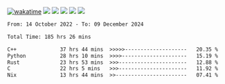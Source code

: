 [![wakatime](https://wakatime.com/badge/user/368879df-dc38-4b1a-86c4-8a2054a0e074.svg)](https://wakatime.com/@368879df-dc38-4b1a-86c4-8a2054a0e074)
<img src="https://img.shields.io/badge/Windows-0078D6?style=flat&logo=Windows&logoColor=white">
<img src="https://img.shields.io/badge/IntelliJ_IDEA-000000.svg?style=flat&logo=IntelliJ-IDEA&logoColor=white">
<img src="https://img.shields.io/badge/CLion-000000.svg?style=flat&logo=CLion&logoColor=white">
<img src="https://img.shields.io/badge/Visual_Studio_Code-007ACC?style=flat&logo=Visual-Studio-Code&logoColor=white">
<img src="https://img.shields.io/badge/Discord-5865F2?label=kano42&style=flat&logo=discord&logoColor=white">
<br>


<!--START_SECTION:waka-->

```txt
From: 14 October 2022 - To: 09 December 2024

Total Time: 185 hrs 26 mins

C++              37 hrs 44 mins  >>>>>--------------------   20.35 %
Python           28 hrs 10 mins  >>>>---------------------   15.19 %
Rust             23 hrs 53 mins  >>>----------------------   12.88 %
C                22 hrs 5 mins   >>>----------------------   11.92 %
Nix              13 hrs 44 mins  >>-----------------------   07.41 %
```

<!--END_SECTION:waka-->
